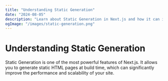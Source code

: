 ```yaml
---
title: "Understanding Static Generation"
date: "2024-08-05"
description: "Learn about Static Generation in Next.js and how it can improve your site's performance."
ogImage: "/images/static-generation.png"
---
```

# Understanding Static Generation

Static Generation is one of the most powerful features of Next.js. It allows you to generate static HTML pages at build time, which can significantly improve the performance and scalability of your site.
